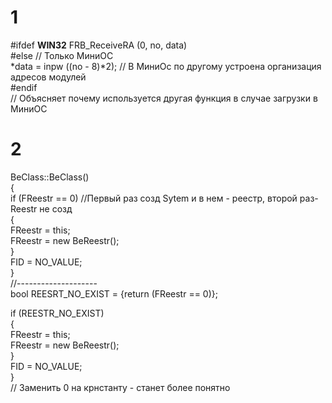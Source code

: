 # 1
#ifdef __WIN32__
    FRB_ReceiveRA (0, no, data)  
#else                         	     // Только МиниОС    
	*data = inpw ((no - 8)*2);   // В МиниОс по другому устроена организация адресов модулей    
#endif    
// Объясняет почему используется другая функция в случае загрузки в МиниОС   

# 2
BeClass::BeClass()  
{  
    if (FReestr == 0)   //Первый раз созд Sytem и в нем - реестр, второй  раз- Reestr не созд   
    {  
        FReestr = this;      
        FReestr = new BeReestr();  
    }    
    FID = NO_VALUE;  
}  
//--------------------    
bool REESRT_NO_EXIST = {return (FReestr == 0)};  
  
if (REESTR_NO_EXIST)      
    {   
        FReestr = this;       
        FReestr = new BeReestr();  
    }  
    FID = NO_VALUE;  
}  
// Заменить 0 на крнстанту - станет более понятно   
